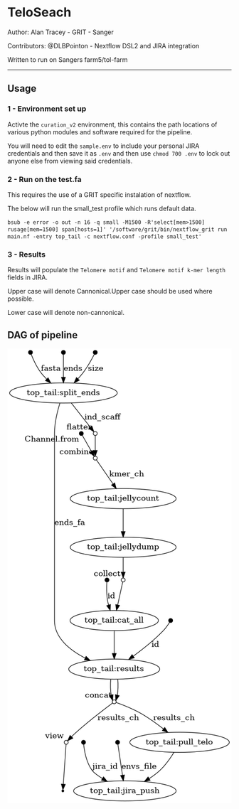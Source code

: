 # TeloSeach

Author: Alan Tracey - GRIT - Sanger

Contributors:
@DLBPointon - Nextflow DSL2 and JIRA integration

Written to run on Sangers farm5/tol-farm


---

## Usage

### 1 - Environment set up

Activte the `curation_v2` environment, this contains the path locations of various python modules and software required for the pipeline.

You will need to edit the `sample.env` to include your personal JIRA credentials and then save it as `.env` and then use `chmod 700 .env` to lock out anyone else from viewing said credentials.

### 2 - Run on the test.fa

This requires the use of a GRIT specific instalation of nextflow.

The below will run the small_test profile which runs default data.

```
bsub -e error -o out -n 16 -q small -M1500 -R'select[mem>1500] rusage[mem=1500] span[hosts=1]' '/software/grit/bin/nextflow_grit run main.nf -entry top_tail -c nextflow.conf -profile small_test'
```

### 3 - Results

Results will populate the `Telomere motif` and `Telomere motif k-mer length` fields in JIRA. 

Upper case will denote Cannonical.Upper case should be used where possible.

Lower case will denote non-cannonical. 

## DAG of pipeline

![Flow Diagram](assets/flow.png)